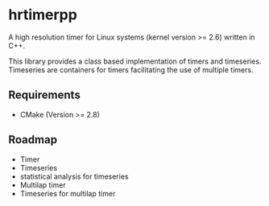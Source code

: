 # hrtimerpp
A high resolution timer for Linux systems (kernel version >= 2.6) written in C++.

This library provides a class based implementation of timers and timeseries. Timeseries are containers for timers facilitating the use of multiple timers.

## Requirements
* CMake (Version >= 2.8)

## Roadmap
* Timer
* Timeseries
* statistical analysis for timeseries
* Multilap timer
* Timeseries for multilap timer
